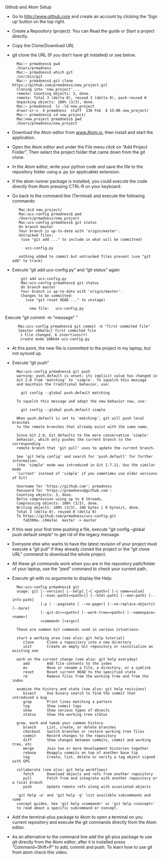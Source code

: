 Github and Atom Setup

 - Go to http://www.github.com and create an account by clicking the ‘Sign up‘ button on the top right.
 - Create a Repository (project): You can Read the guide or Start a project directly.
 - Copy the Clone/Download URL
 - git clone the URL (If you don’t have git installed) or see below.


         Mac:~ prmadness$ pwd
         /Users/prmadness
         Mac:~ prmadness$ which git
         /usr/bin/git
         Mac:~ prmadness$ git clone https://github.com/prmadness/new_project.git
         Cloning into 'new_project'...
         remote: Counting objects: 3, done.
         remote: Total 3 (delta 0), reused 3 (delta 0), pack-reused 0
         Unpacking objects: 100% (3/3), done.
         Mac:~ prmadness$  ls -ld new_project
         drwxr-xr-x  4 prmadness  staff  136 Feb  8 15:06 new_project/
         Mac:~ prmadness$ cd new_project/
         Mac:new_project prmadness$ pwd
         /Users/prmadness/new_project

 - Download the Atom editor from www.Atom.io, then install and start the application.
 - Open the Atom editor and under the File menu click on “Add Project Folder”, Then select the project folder that came down from the git clone.
 - In the Atom editor, write your python code and save the file to the repository folder using a .py (or applicable) extension.
 - If the atom-runner package is installed, you could execute the code directly from Atom pressing CTRL-R on your keyboard.
 - Go back to the command line (Terminal) and execute the following commands:

          Mac:$cd new_project/
          Mac:ucs-config prmadness$ pwd
          /Users/prmadness/new_project
          Mac:ucs-config prmadness$ git status
          On branch master
          Your branch is up-to-date with 'origin/master'.
          Untracked files:
           (use "git add ..." to include in what will be committed)

             ucs-config.py

          nothing added to commit but untracked files present (use "git add" to track)

 - Execute “git add ucs-config.py” and “git status” again

           git add ucs-config.py
           Mac:ucs-config prmadness$ git status
           On branch master
           Your branch is up-to-date with 'origin/master'.
           Changes to be committed:
             (use "git reset HEAD ..." to unstage)

               new file:   ucs-config.py

Execute “git commit -m “message” “

          Mac:ucs-config prmadness$ git commit -m "first commited file"
          [master c04a7ac] first commited file
           1 file changed, 6 insertions(+)
           create mode 100644 ucs-config.py

 - At this point, the new file is committed to the project in my laptop, but not synced up.
 - Execute “git push“

         Mac:ucs-config prmadness$ git push
         warning: push.default is unset; its implicit value has changed in
         Git 2.0 from 'matching' to 'simple'. To squelch this message
         and maintain the traditional behavior, use:

           git config --global push.default matching

         To squelch this message and adopt the new behavior now, use:

           git config --global push.default simple

         When push.default is set to 'matching', git will push local branches
         to the remote branches that already exist with the same name.

         Since Git 2.0, Git defaults to the more conservative 'simple'
         behavior, which only pushes the current branch to the corresponding
         remote branch that 'git pull' uses to update the current branch.

         See 'git help config' and search for 'push.default' for further information.
         (the 'simple' mode was introduced in Git 1.7.11. Use the similar mode
         'current' instead of 'simple' if you sometimes use older versions of Git)

         Username for 'https://github.com': prmadness
         Password for 'https://prmadness@github.com':
         Counting objects: 3, done.
         Delta compression using up to 8 threads.
         Compressing objects: 100% (3/3), done.
         Writing objects: 100% (3/3), 346 bytes | 0 bytes/s, done.
         Total 3 (delta 0), reused 0 (delta 0)
         To https://github.com/prmadness/ucs-config.git
            fab300a..c04a7ac  master -> master

 - If this was your first time pushing a file, execute “git config –global push.default simple” to get rid of the legacy message.
 - Everyone else who wants to have the latest revision of your project must execute a “git pull” if they already cloned the project or the “git clone URL” command to download the whole project.
 - All these git commands work when you are in the repository path/folder of your laptop, use the “pwd” command to check your current path.
 - Execute git with no arguments to display the Help:

         Mac:ucs-config prmadness$ git
         usage: git [--version] [--help] [-C <path>] [-c name=value]
                    [--exec-path[=<path>]] [--html-path] [--man-path] [--info-path]
                    [-p | --paginate | --no-pager] [--no-replace-objects] [--bare]
                    [--git-dir=<path>] [--work-tree=<path>] [--namespace=<name>]
                    <command> [<args>]

         These are common Git commands used in various situations:

         start a working area (see also: git help tutorial)
            clone      Clone a repository into a new directory
            init       Create an empty Git repository or reinitialize an existing one

         work on the current change (see also: git help everyday)
            add        Add file contents to the index
            mv         Move or rename a file, a directory, or a symlink
            reset      Reset current HEAD to the specified state
            rm         Remove files from the working tree and from the index

         examine the history and state (see also: git help revisions)
            bisect     Use binary search to find the commit that introduced a bug
            grep       Print lines matching a pattern
            log        Show commit logs
            show       Show various types of objects
            status     Show the working tree status

         grow, mark and tweak your common history
            branch     List, create, or delete branches
            checkout   Switch branches or restore working tree files
            commit     Record changes to the repository
            diff       Show changes between commits, commit and working tree, etc
            merge      Join two or more development histories together
            rebase     Reapply commits on top of another base tip
            tag        Create, list, delete or verify a tag object signed with GPG

         collaborate (see also: git help workflows)
            fetch      Download objects and refs from another repository
            pull       Fetch from and integrate with another repository or a local branch
            push       Update remote refs along with associated objects

         'git help -a' and 'git help -g' list available subcommands and some
         concept guides. See 'git help <command>' or 'git help <concept>'
         to read about a specific subcommand or concept.

 - Add the terminal-plus package to Atom to open a terminal on you current repository and execute the git commands directly from the Atom editor.
 - As an alternative to the command line add the git-plus package to use git directly from the Atom editor, after it is installed press “Command+Shift+P” to add, commit and push. To learn how to use git from atom check this video.
